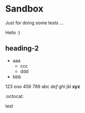 # Sandbox
Just for doing some tests ...

Hello :)


## heading-2
- aaa
  - ccc
  - ddd
- bbb

123 ooo 456 789
abc *def* ghi jkl
**xyz**

:octocat:

test
